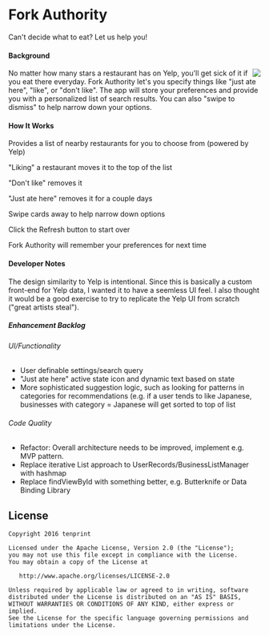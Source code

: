 # Fork Authority
Can't decide what to eat? Let us help you!

#### Background
<img src="https://cloud.githubusercontent.com/assets/11450465/18818300/b78559a6-8343-11e6-8869-e0a2d0266eaa.gif" align="right">

No matter how many stars a restaurant has on Yelp, you'll get sick of it if you eat there everyday.  Fork Authority let's you specify things like "just ate here", "like", or "don't like".  The app will store your preferences and provide you with a personalized list of search results.  You can also "swipe to dismiss" to help narrow down your options.

#### How It Works

Provides a list of nearby restaurants for you to choose from (powered by Yelp)

"Liking" a restaurant moves it to the top of the list

"Don't like" removes it
 
"Just ate here" removes it for a couple days

Swipe cards away to help narrow down options

Click the Refresh button to start over

Fork Authority will remember your preferences for next time

#### Developer Notes
The design similarity to Yelp is intentional.  Since this is basically a custom front-end for Yelp data, I wanted it to have a seemless UI feel. I also thought it would be a good exercise to try to replicate the Yelp UI from scratch ("great artists steal").

##### Enhancement Backlog
###### UI/Functionality
- User definable settings/search query
- "Just ate here" active state icon and dynamic text based on state
- More sophisticated suggestion logic, such as looking for patterns in categories for recommendations (e.g. if a user tends to like Japanese, businesses with category = Japanese will get sorted to top of list

###### Code Quality
- Refactor: Overall architecture needs to be improved, implement e.g. MVP pattern.
- Replace iterative List approach to UserRecords/BusinessListManager with hashmap
- Replace findViewById with something better, e.g. Butterknife or Data Binding Library

License
--------

    Copyright 2016 tenprint

    Licensed under the Apache License, Version 2.0 (the "License");
    you may not use this file except in compliance with the License.
    You may obtain a copy of the License at

       http://www.apache.org/licenses/LICENSE-2.0

    Unless required by applicable law or agreed to in writing, software
    distributed under the License is distributed on an "AS IS" BASIS,
    WITHOUT WARRANTIES OR CONDITIONS OF ANY KIND, either express or implied.
    See the License for the specific language governing permissions and
    limitations under the License.
